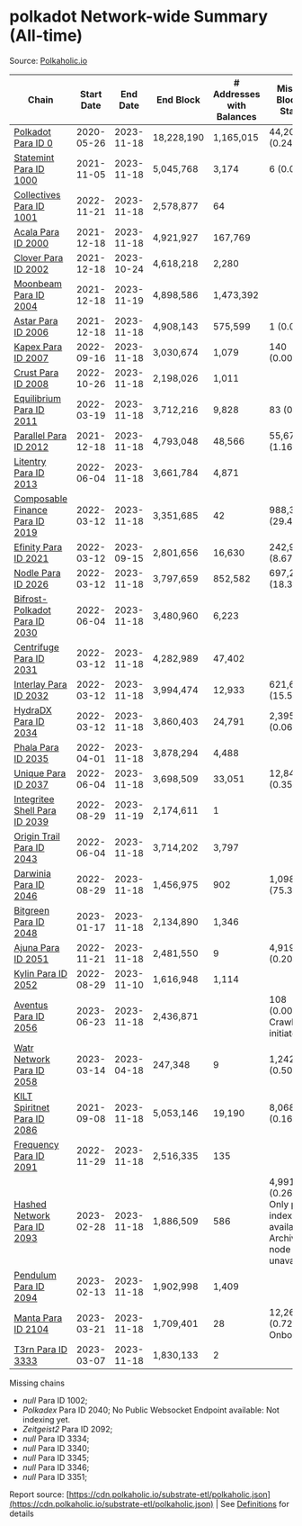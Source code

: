 # polkadot Network-wide Summary (All-time)

Source: [Polkaholic.io](https://polkaholic.io)


| Chain            | Start Date | End Date | End Block | # Addresses with Balances | Missing Blocks / Status |
| ---------------- | ---------- | ---------| --------- | ------------------------- | ----------------------- |
| [Polkadot Para ID 0](/polkadot/0-polkadot) | 2020-05-26 | 2023-11-18 | 18,228,190 |  1,165,015 | 44,207 (0.24%)  |
| [Statemint Para ID 1000](/polkadot/1000-statemint) | 2021-11-05 | 2023-11-18 | 5,045,768 |  3,174 | 6 (0.00%)  |
| [Collectives Para ID 1001](/polkadot/1001-collectives) | 2022-11-21 | 2023-11-18 | 2,578,877 |  64 |    |
| [Acala Para ID 2000](/polkadot/2000-acala) | 2021-12-18 | 2023-11-18 | 4,921,927 |  167,769 |    |
| [Clover Para ID 2002](/polkadot/2002-clover) | 2021-12-18 | 2023-10-24 | 4,618,218 |  2,280 |    |
| [Moonbeam Para ID 2004](/polkadot/2004-moonbeam) | 2021-12-18 | 2023-11-19 | 4,898,586 |  1,473,392 |    |
| [Astar Para ID 2006](/polkadot/2006-astar) | 2021-12-18 | 2023-11-18 | 4,908,143 |  575,599 | 1 (0.00%)  |
| [Kapex Para ID 2007](/polkadot/2007-kapex) | 2022-09-16 | 2023-11-18 | 3,030,674 |  1,079 | 140 (0.00%)  |
| [Crust Para ID 2008](/polkadot/2008-crust) | 2022-10-26 | 2023-11-18 | 2,198,026 |  1,011 |    |
| [Equilibrium Para ID 2011](/polkadot/2011-equilibrium) | 2022-03-19 | 2023-11-18 | 3,712,216 |  9,828 | 83 (0.00%)  |
| [Parallel Para ID 2012](/polkadot/2012-parallel) | 2021-12-18 | 2023-11-18 | 4,793,048 |  48,566 | 55,679 (1.16%)  |
| [Litentry Para ID 2013](/polkadot/2013-litentry) | 2022-06-04 | 2023-11-18 | 3,661,784 |  4,871 |    |
| [Composable Finance Para ID 2019](/polkadot/2019-composable) | 2022-03-12 | 2023-11-18 | 3,351,685 |  42 | 988,307 (29.49%)  |
| [Efinity Para ID 2021](/polkadot/2021-efinity) | 2022-03-12 | 2023-09-15 | 2,801,656 |  16,630 | 242,949 (8.67%)  |
| [Nodle Para ID 2026](/polkadot/2026-nodle) | 2022-03-12 | 2023-11-18 | 3,797,659 |  852,582 | 697,249 (18.36%)  |
| [Bifrost-Polkadot Para ID 2030](/polkadot/2030-bifrost-dot) | 2022-06-04 | 2023-11-18 | 3,480,960 |  6,223 |    |
| [Centrifuge Para ID 2031](/polkadot/2031-centrifuge) | 2022-03-12 | 2023-11-18 | 4,282,989 |  47,402 |    |
| [Interlay Para ID 2032](/polkadot/2032-interlay) | 2022-03-12 | 2023-11-18 | 3,994,474 |  12,933 | 621,675 (15.56%)  |
| [HydraDX Para ID 2034](/polkadot/2034-hydradx) | 2022-03-12 | 2023-11-18 | 3,860,403 |  24,791 | 2,395 (0.06%)  |
| [Phala Para ID 2035](/polkadot/2035-phala) | 2022-04-01 | 2023-11-18 | 3,878,294 |  4,488 |    |
| [Unique Para ID 2037](/polkadot/2037-unique) | 2022-06-04 | 2023-11-18 | 3,698,509 |  33,051 | 12,842 (0.35%)  |
| [Integritee Shell Para ID 2039](/polkadot/2039-integritee-shell) | 2022-08-29 | 2023-11-19 | 2,174,611 |  1 |    |
| [Origin Trail Para ID 2043](/polkadot/2043-origintrail) | 2022-06-04 | 2023-11-18 | 3,714,202 |  3,797 |    |
| [Darwinia Para ID 2046](/polkadot/2046-darwinia) | 2022-08-29 | 2023-11-18 | 1,456,975 |  902 | 1,098,047 (75.36%)  |
| [Bitgreen Para ID 2048](/polkadot/2048-bitgreen) | 2023-01-17 | 2023-11-18 | 2,134,890 |  1,346 |    |
| [Ajuna Para ID 2051](/polkadot/2051-ajuna) | 2022-11-21 | 2023-11-18 | 2,481,550 |  9 | 4,919 (0.20%)  |
| [Kylin Para ID 2052](/polkadot/2052-kylin) | 2022-08-29 | 2023-11-10 | 1,616,948 |  1,114 |    |
| [Aventus Para ID 2056](/polkadot/2056-aventus) | 2023-06-23 | 2023-11-18 | 2,436,871 |   | 108 (0.00%) Crawling initiated |
| [Watr Network Para ID 2058](/polkadot/2058-watr) | 2023-03-14 | 2023-04-18 | 247,348 |  9 | 1,242 (0.50%)  |
| [KILT Spiritnet Para ID 2086](/polkadot/2086-kilt) | 2021-09-08 | 2023-11-18 | 5,053,146 |  19,190 | 8,068 (0.16%)  |
| [Frequency Para ID 2091](/polkadot/2091-frequency) | 2022-11-29 | 2023-11-18 | 2,516,335 |  135 |    |
| [Hashed Network Para ID 2093](/polkadot/2093-hashed) | 2023-02-28 | 2023-11-18 | 1,886,509 |  586 | 4,991 (0.26%) Only partial index available: Archive node unavailable |
| [Pendulum Para ID 2094](/polkadot/2094-pendulum) | 2023-02-13 | 2023-11-18 | 1,902,998 |  1,409 |    |
| [Manta Para ID 2104](/polkadot/2104-manta) | 2023-03-21 | 2023-11-18 | 1,709,401 |  28 | 12,262 (0.72%) Onboarding |
| [T3rn Para ID 3333](/polkadot/3333-t3rn) | 2023-03-07 | 2023-11-18 | 1,830,133 |  2 |    |

Missing chains


* *null* Para ID 1002; 
* *Polkadex* Para ID 2040; No Public Websocket Endpoint available: Not indexing yet.
* *Zeitgeist2* Para ID 2092; 
* *null* Para ID 3334; 
* *null* Para ID 3340; 
* *null* Para ID 3345; 
* *null* Para ID 3346; 
* *null* Para ID 3351; 

Report source: [https://cdn.polkaholic.io/substrate-etl/polkaholic.json](https://cdn.polkaholic.io/substrate-etl/polkaholic.json) | See [Definitions](/DEFINITIONS.md) for details

